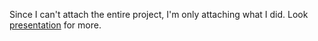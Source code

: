 Since I can't attach the entire project, I'm only attaching what I did.
Look [presentation](https://github.com/Kirill0901/MyDiplomaThesisCode/blob/main/Presentation.pdf) for more.
